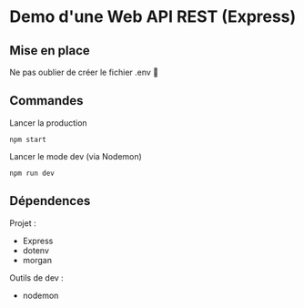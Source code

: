 # Demo d'une Web API REST (Express)

## Mise en place
Ne pas oublier de créer le fichier .env 🌳

## Commandes
Lancer la production
```
npm start
```
Lancer le mode dev (via Nodemon)
```
npm run dev
```

## Dépendences
Projet :
- Express
- dotenv
- morgan

Outils de dev :
- nodemon 